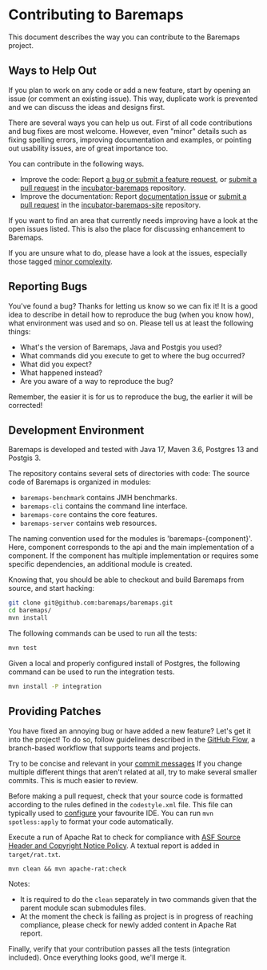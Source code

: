 <!--
Licensed to the Apache Software Foundation (ASF) under one or more
contributor license agreements.  See the NOTICE file distributed with
this work for additional information regarding copyright ownership.
The ASF licenses this file to you under the Apache License, Version 2.0
(the "License"); you may not use this file except in compliance with
the License.  You may obtain a copy of the License at

http://www.apache.org/licenses/LICENSE-2.0

Unless required by applicable law or agreed to in writing, software
distributed under the License is distributed on an "AS IS" BASIS,
WITHOUT WARRANTIES OR CONDITIONS OF ANY KIND, either express or implied.
See the License for the specific language governing permissions and
limitations under the License.
-->
# Contributing to Baremaps

This document describes the way you can contribute to the Baremaps project.

## Ways to Help Out

If you plan to work on any code or add a new feature, start by opening an issue 
(or comment an existing issue). This way, duplicate work is prevented and we can discuss the ideas
and designs first.

There are several ways you can help us out. First of all code contributions and
bug fixes are most welcome. However, even "minor" details such as fixing spelling
errors, improving documentation and examples, or pointing out usability issues, are of great importance too.

You can contribute in the following ways.
- Improve the code: Report [a bug or submit a feature request](https://github.com/apache/incubator-baremaps/issues), or [submit a pull request](https://github.com/apache/incubator-baremaps/pulls) in the [incubator-baremaps](https://github.com/apache/incubator-baremaps/) repository.
- Improve the documentation: Report [documentation issue](https://github.com/apache/incubator-baremaps-site/issues) or [submit a pull request](https://github.com/apache/incubator-baremaps-site/pulls) in the [incubator-baremaps-site](https://github.com/apache/incubator-baremaps-site/) repository.

If you want to find an area that currently needs improving have a look at the
open issues listed. This is also the place for discussing enhancement to Baremaps.

If you are unsure what to do, please have a look at the issues, especially
those tagged
[minor complexity](https://github.com/baremaps/baremaps/labels/minor%20complexity).

## Reporting Bugs

You've found a bug? Thanks for letting us know so we can fix it! It is a good
idea to describe in detail how to reproduce the bug (when you know how), what
environment was used and so on. Please tell us at least the following things:

 * What's the version of Baremaps, Java and Postgis you used?
 * What commands did you execute to get to where the bug occurred?
 * What did you expect?
 * What happened instead?
 * Are you aware of a way to reproduce the bug?

Remember, the easier it is for us to reproduce the bug, the earlier it will be
corrected!

## Development Environment

Baremaps is developed and tested with Java 17, Maven 3.6, Postgres 13 and Postgis 3.

The repository contains several sets of directories with code:
The source code of Baremaps is organized in modules:

- `baremaps-benchmark` contains JMH benchmarks.
- `baremaps-cli` contains the command line interface.
- `baremaps-core` contains the core features.
- `baremaps-server` contains web resources.

The naming convention used for the modules is 'baremaps-{component}'.
Here, component corresponds to the api and the main implementation of a component.
If the component has multiple implementation or requires some specific dependencies, an additional module is created.

Knowing that, you should be able to checkout and build Baremaps from source, and start hacking:

```bash
git clone git@github.com:baremaps/baremaps.git
cd baremaps/
mvn install
``` 

The following commands can be used to run all the tests:

```bash
mvn test
``` 

Given a local and properly configured install of Postgres, the following command can be used to run the integration tests.

```bash
mvn install -P integration
```

## Providing Patches

You have fixed an annoying bug or have added a new feature? 
Let's get it into the project! 
To do so, follow guidelines described in the [GitHub Flow](https://guides.github.com/introduction/flow/),
a branch-based workflow that supports teams and projects.

Try to be concise and relevant in your [commit messages](https://chris.beams.io/posts/git-commit/)
If you change multiple different things that aren't related at all, try to
make several smaller commits. This is much easier to review.

Before making a pull request, check that your source code is formatted according to the rules defined in the `codestyle.xml` file. 
This file can typically used to [configure](https://www.jetbrains.com/help/idea/settings-code-style.html) your favourite IDE.
You can run `mvn spotless:apply` to format your code automatically.

Execute a run of Apache Rat to check for compliance with [ ASF Source Header and Copyright Notice Policy](https://www.apache.org/legal/src-headers.html). A textual report is added in `target/rat.txt`.
```
mvn clean && mvn apache-rat:check
```
Notes: 
 - It is required to do the `clean` separately in two commands given that the parent module scan submodules files.
 - At the moment the check is failing as project is in progress of reaching compliance, please check for newly added content in Apache Rat report.

Finally, verify that your contribution passes all the tests (integration included).
Once everything looks good, we'll merge it.

